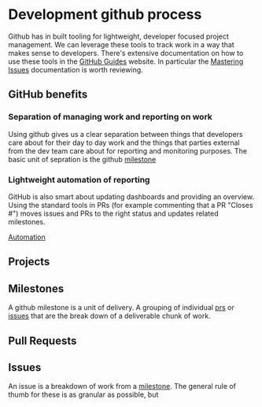 # Development github process #


Github has in built tooling for lightweight, developer focused project
management. We can leverage these tools to track work in a way that makes sense
to developers. There's extensive documentation on how to use these tools in the
[GitHub Guides](https://guides.github.com/) website. In particular the
[Mastering Issues](https://guides.github.com/features/issues/) documentation is
worth reviewing.

## GitHub benefits ##

### Separation of managing work and reporting on work ###

Using github gives us a clear separation between things that developers care
about for their day to day work and the things that parties external from the
dev team care about for reporting and monitoring purposes. The basic unit of
sepration is the github [milestone](#milestone)

### Lightweight automation of reporting ###

GitHub is also smart about updating dashboards and providing an overview. Using
the standard tools in PRs (for example commenting that a PR "Closes
#<issue-number>") moves issues and PRs to the right status and updates related milestones.

[Automation](https://help.github.com/articles/configuring-automation-for-project-boards/)


## <a id="project"></a>Projects ##

## <a id="milestone"></a>Milestones ##

A github milestone is a unit of delivery. A grouping of individual [prs](#pr) or
[issues](#issue) that are the break down of a deliverable chunk of work.

## <a id="pull request"></a>Pull Requests ##

## <a id="issue"></a>Issues ##

An issue is a breakdown of work from a [milestone](#milestone). The general rule
of thumb for these is as granular as possible, but 
